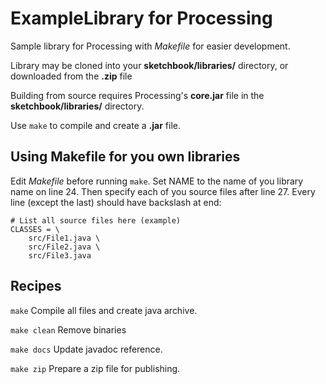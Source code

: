 # ExampleLibrary for Processing

Sample library for Processing with *Makefile* for easier development.

Library may be cloned into your **sketchbook/libraries/** directory, or downloaded from the **.zip** file



Building from source requires Processing's **core.jar** file in the **sketchbook/libraries/** directory.

Use `make` to compile and create a **.jar** file.



## Using Makefile for you own libraries

Edit *Makefile* before running `make`.  Set NAME to the name of you library name on line 24.  Then specify each of you source files after line 27.  Every line (except the last) should have backslash at end:

```
# List all source files here (example)
CLASSES = \
	src/File1.java \
	src/File2.java \
	src/File3.java
```



## Recipes

`make`
Compile all files and create java archive.

`make clean`
Remove binaries

`make docs`
Update javadoc reference.

`make zip`
Prepare a zip file for publishing.

